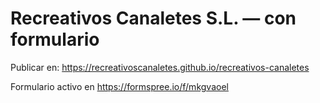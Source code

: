 # Recreativos Canaletes S.L. — con formulario

Publicar en: https://recreativoscanaletes.github.io/recreativos-canaletes

Formulario activo en https://formspree.io/f/mkgvaoel